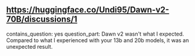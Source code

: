 ## https://huggingface.co/Undi95/Dawn-v2-70B/discussions/1

contains_question: yes
question_part: Dawn v2 wasn't what I expected. 
Compared to what I experienced with your 13b and 20b models, it was an unexpected result.